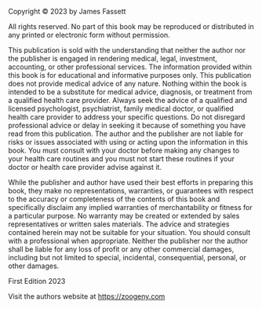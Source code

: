 Copyright © 2023 by James Fassett

All rights reserved. No part of this book may be reproduced or distributed in any printed or electronic form without permission.

This publication is sold with the understanding that neither the author nor the publisher is engaged in rendering medical, legal, investment, accounting, or other professional services. The information provided within this book is for educational and informative purposes only. This publication does not provide medical advice of any nature. Nothing within the book is intended to be a substitute for medical advice, diagnosis, or treatment from a qualified health care provider. Always seek the advice of a qualified and licensed psychologist, psychiatrist, family medical doctor, or qualified health care provider to address your specific questions. Do not disregard professional advice or delay in seeking it because of something you have read from this publication. The author and the publisher are not liable for risks or issues associated with using or acting upon the information in this book. You must consult with your doctor before making any changes to your health care routines and you must not start these routines if your doctor or health care provider advise against it.

While the publisher and author have used their best efforts in preparing this book, they make no representations, warranties, or guarantees with respect to the accuracy or completeness of the contents of this book and specifically disclaim any implied warranties of merchantability or fitness for a particular purpose. No warranty may be created or extended by sales representatives or written sales materials. The advice and strategies contained herein may not be suitable for your situation. You should consult with a professional when appropriate. Neither the publisher nor the author shall be liable for any loss of profit or any other commercial damages, including but not limited to special, incidental, consequential, personal, or other damages.

First Edition 2023

Visit the authors website at https://zoogeny.com
